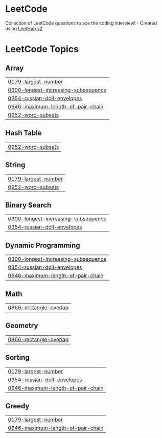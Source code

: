 # LeetCode
Collection of LeetCode questions to ace the coding interview! - Created using [LeetHub v2](https://github.com/arunbhardwaj/LeetHub-2.0)

<!---LeetCode Topics Start-->
# LeetCode Topics
## Array
|  |
| ------- |
| [0179-largest-number](https://github.com/himanshusingla2004/LeetCode/tree/master/0179-largest-number) |
| [0300-longest-increasing-subsequence](https://github.com/himanshusingla2004/LeetCode/tree/master/0300-longest-increasing-subsequence) |
| [0354-russian-doll-envelopes](https://github.com/himanshusingla2004/LeetCode/tree/master/0354-russian-doll-envelopes) |
| [0646-maximum-length-of-pair-chain](https://github.com/himanshusingla2004/LeetCode/tree/master/0646-maximum-length-of-pair-chain) |
| [0952-word-subsets](https://github.com/himanshusingla2004/LeetCode/tree/master/0952-word-subsets) |
## Hash Table
|  |
| ------- |
| [0952-word-subsets](https://github.com/himanshusingla2004/LeetCode/tree/master/0952-word-subsets) |
## String
|  |
| ------- |
| [0179-largest-number](https://github.com/himanshusingla2004/LeetCode/tree/master/0179-largest-number) |
| [0952-word-subsets](https://github.com/himanshusingla2004/LeetCode/tree/master/0952-word-subsets) |
## Binary Search
|  |
| ------- |
| [0300-longest-increasing-subsequence](https://github.com/himanshusingla2004/LeetCode/tree/master/0300-longest-increasing-subsequence) |
| [0354-russian-doll-envelopes](https://github.com/himanshusingla2004/LeetCode/tree/master/0354-russian-doll-envelopes) |
## Dynamic Programming
|  |
| ------- |
| [0300-longest-increasing-subsequence](https://github.com/himanshusingla2004/LeetCode/tree/master/0300-longest-increasing-subsequence) |
| [0354-russian-doll-envelopes](https://github.com/himanshusingla2004/LeetCode/tree/master/0354-russian-doll-envelopes) |
| [0646-maximum-length-of-pair-chain](https://github.com/himanshusingla2004/LeetCode/tree/master/0646-maximum-length-of-pair-chain) |
## Math
|  |
| ------- |
| [0866-rectangle-overlap](https://github.com/himanshusingla2004/LeetCode/tree/master/0866-rectangle-overlap) |
## Geometry
|  |
| ------- |
| [0866-rectangle-overlap](https://github.com/himanshusingla2004/LeetCode/tree/master/0866-rectangle-overlap) |
## Sorting
|  |
| ------- |
| [0179-largest-number](https://github.com/himanshusingla2004/LeetCode/tree/master/0179-largest-number) |
| [0354-russian-doll-envelopes](https://github.com/himanshusingla2004/LeetCode/tree/master/0354-russian-doll-envelopes) |
| [0646-maximum-length-of-pair-chain](https://github.com/himanshusingla2004/LeetCode/tree/master/0646-maximum-length-of-pair-chain) |
## Greedy
|  |
| ------- |
| [0179-largest-number](https://github.com/himanshusingla2004/LeetCode/tree/master/0179-largest-number) |
| [0646-maximum-length-of-pair-chain](https://github.com/himanshusingla2004/LeetCode/tree/master/0646-maximum-length-of-pair-chain) |
<!---LeetCode Topics End-->